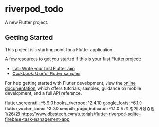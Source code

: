 # riverpod_todo

A new Flutter project.

## Getting Started

This project is a starting point for a Flutter application.

A few resources to get you started if this is your first Flutter project:

- [Lab: Write your first Flutter app](https://docs.flutter.dev/get-started/codelab)
- [Cookbook: Useful Flutter samples](https://docs.flutter.dev/cookbook)

For help getting started with Flutter development, view the
[online documentation](https://docs.flutter.dev/), which offers tutorials,
samples, guidance on mobile development, and a full API reference.


flutter_screenutil: ^5.9.0
hooks_riverpod: ^2.4.10
google_fonts: ^6.1.0
flutter_vector_icons: ^2.0.0
smooth_page_indicator: ^1.1.0
##이렇게 사용중임 
1/26/28
https://www.dbestech.com/tutorials/flutter-riverpod-sqlite-firebase-task-management-app